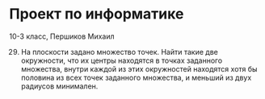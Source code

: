# Проект по информатике
 
 10-3 класс, Першиков Михаил
 
 29. На плоскости задано множество точек. Найти такие две окружности, что их центры находятся в точках заданного множества, внутри каждой из этих окружностей находятся хотя бы половина из всех точек заданного множества, и меньший из двух радиусов минимален.
